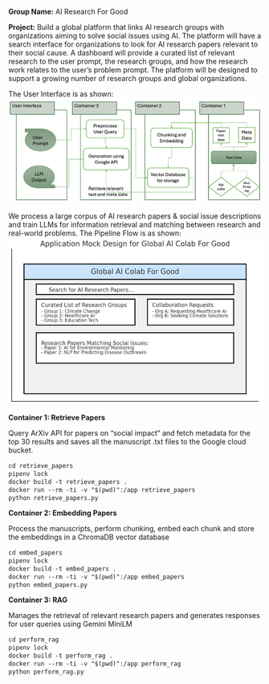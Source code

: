 **Group Name:** AI Research For Good 

**Project:** Build a global platform that links AI research groups with organizations aiming to solve social issues using AI. The platform will have a search interface for organizations to look for AI research papers relevant to their social cause. A dashboard will provide a curated list of relevant research to the user prompt, the research groups, and how the research work relates to the user’s problem prompt. The platform will be designed to support a growing number of research groups and global organizations. 

The User Interface is as shown:
<img src="references/Flowchart.jpeg"  width="800">


We process a large corpus of AI research papers & social issue descriptions and train LLMs for information retrieval and matching between research and real-world problems. 
The Pipeline Flow is as shown:
<img src="references/UI.jpeg"  width="800">

**Container 1: Retrieve Papers**

Query ArXiv API for papers on “social impact” and fetch metadata for the top 30 results and saves all the manuscript .txt files to the Google cloud bucket. 

```
cd retrieve_papers
pipenv lock
docker build -t retrieve_papers .
docker run --rm -ti -v "$(pwd)":/app retrieve_papers
python retrieve_papers.py
```

**Container 2: Embedding Papers**

Process the manuscripts, perform chunking, embed each chunk and store the embeddings in a ChromaDB vector database

```
cd embed_papers
pipenv lock
docker build -t embed_papers .
docker run --rm -ti -v "$(pwd)":/app embed_papers
python embed_papers.py
```

**Container 3: RAG**

Manages the retrieval of relevant research papers and generates responses for user queries using Gemini MiniLM

```
cd perform_rag
pipenv lock
docker build -t perform_rag .
docker run --rm -ti -v "$(pwd)":/app perform_rag
python perform_rag.py
```
